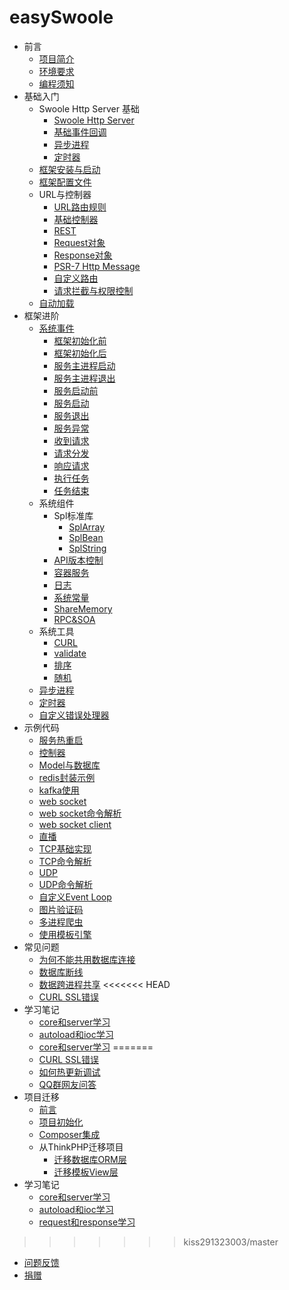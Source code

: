 # easySwoole

* 前言
    * [项目简介](README.md)
    * [环境要求](QianYan/environment.md)
    * [编程须知](QianYan/instruction.md)
* 基础入门
    * Swoole Http Server 基础
        * [Swoole Http Server](Base/Swoole/server.md)
        * [基础事件回调](Base/Swoole/event.md)
        * [异步进程](Base/Swoole/task.md)
        * [定时器](Base/Swoole/tick.md)
    * [框架安装与启动](Base/install.md)    
    * [框架配置文件](Base/config.md)
    * URL与控制器
        * [URL路由规则](Base/Controller/url.md)
        * [基础控制器](Base/Controller/controller.md)
        * [REST](Base/Controller/rest.md)
        * [Request对象](Base/Controller/request.md)
        * [Response对象](Base/Controller/response.md)
        * [PSR-7 Http Message](Base/Controller/psr-7.md)
        * [自定义路由](Base/Controller/router.md)
        * [请求拦截与权限控制](Base/Controller/auth.md)
    * [自动加载](Base/loader.md)    
* 框架进阶
    * [系统事件](Advance/Event/event.md)
        * [框架初始化前](Advance/Event/frameInitialize.md)
        * [框架初始化后](Advance/Event/frameInitialized.md)
        * [服务主进程启动](Advance/Event/onStart.md)
        * [服务主进程退出](Advance/Event/onShutdown.md)
        * [服务启动前](Advance/Event/beforeWorkerStart.md)
        * [服务启动](Advance/Event/onWorkerStart.md)
        * [服务退出](Advance/Event/onWorkerStop.md)
        * [服务异常](Advance/Event/onWorkerError.md)
        * [收到请求](Advance/Event/onRequest.md)
        * [请求分发](Advance/Event/onDispatcher.md)
        * [响应请求](Advance/Event/onResponse.md)
        * [执行任务](Advance/Event/onTask.md)
        * [任务结束](Advance/Event/onFinish.md)
    * 系统组件
        * Spl标准库
            * [SplArray](Advance/Component/Spl/splArray.md)
            * [SplBean](Advance/Component/Spl/splBean.md)
            * [SplString](Advance/Component/Spl/splString.md)
        * [API版本控制](Advance/Component/version.md)
        * [容器服务](Advance/Component/di.md)
        * [日志](Advance/Component/log.md)
        * [系统常量](Advance/Component/const.md)
        * [ShareMemory](Advance/Component/shareMemory.md)
        * [RPC&SOA](Advance/Component/rpc.md)
    * 系统工具
        * [CURL](Advance/Utility/curl.md)
        * [validate](Advance/Utility/validate.md)
        * [排序](Advance/Utility/sort.md)
        * [随机](Advance/Utility/random.md)
    * [异步进程](Advance/task.md)
    * [定时器](Advance/time.md)
    * [自定义错误处理器](Advance/errorHandler.md)
* 示例代码
    * [服务热重启](Example/hot_reload.md)
    * [控制器](Example/controller.md)
    * [Model与数据库](Example/db.md)
    * [redis封装示例](Example/redis.md)
    * [kafka使用](Example/kafka.md)
    * [web socket](Example/web_socket.md)   
    * [web socket命令解析](Example/web_sock_command.md)   
    * [web socket client](Example/web_socket_client.md)
    * [直播](Example/live.md)
    * [TCP基础实现](Example/tcp.md)
    * [TCP命令解析](Example/tcp_command.md)
    * [UDP](Example/udp.md)
    * [UDP命令解析](Example/udpCommand.md)
    * [自定义Event Loop](Example/event_loop.md)
    * [图片验证码](Example/verifyCode.md)
    * [多进程爬虫](Example/spider.md)
    * [使用模板引擎](Example/smarty.md)
* 常见问题
    * [为何不能共用数据库连接](Problem/shareConnect.md)
    * [数据库断线](Problem/mysql_disconnect.md)
    * [数据跨进程共享](Problem/share_data.md)
<<<<<<< HEAD
    * [CURL SSL错误](Problem/curl_ssl.md)
* 学习笔记
    * [core和server学习](LearnNote_core_and_server.md)
    * [autoload和ioc学习](LearnNote_autoload_and_ioc.md)
    * [core和server学习](LearnNote_request_and_response.md)
=======
    * [CURL SSL错误](Problem/curl_ssl.md)   
    * [如何热更新调试](Problem/debug.md) 
    * [QQ群网友问答](Problem/qqAsk.md)  
* 项目迁移
    * [前言](Transfer/introduction.md)
    * [项目初始化](Transfer/Initialization.md)
    * [Composer集成](Transfer/composer.md)
    * 从ThinkPHP迁移项目
        * [迁移数据库ORM层](Transfer/ThinkPHP/orm.md)
        * [迁移模板View层](Transfer/ThinkPHP/template.md)
* 学习笔记
    * [core和server学习](learning/LearnNote_core_and_server.md)
    * [autoload和ioc学习](learning/LearnNote_autoload_and_ioc.md)
    * [request和response学习](learning/LearnNote_request_and_response.md)
>>>>>>> kiss291323003/master
* [问题反馈](feedBack.md) 
* [捐赠](donate.md)
    


